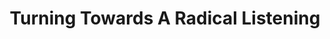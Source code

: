 ---
layout: design
permalink: /turning_towards_a_radical_listening/
title: "Turning Towards A Radical Listening"
created: "June 2014"
root: "/assets/anal_mosh/"
bg-video: >
  <iframe src="https://player.vimeo.com/video/270484326" width="640" height="360" frameborder="0" webkitallowfullscreen mozallowfullscreen allowfullscreen></iframe>

description: >
  analmosh is custom made generative visual system. Optical flow, feedback chains, and glitch techniques are used to create colorful and dynamic imagery that is generated in real-time. analmosh is sometimes presented as a live performance in which the imagery is accompanied by sample-based audio programmed to match the visual movement and tone.

artists:
  - person: Peter Mills Weiss
  - person: Julia Mounsey

role:
 - Video Designer

showings:
  - text: Under The Radar - 2020
  - text: Schauspielhaus Hamburg - 2022

documentation:
  - "1.jpg"
  - "2.jpg"
  - "3.jpg"
  - "4.jpg"
  - "5.jpg"
  - "6.jpg"
  - "7.jpg"
  - "8.jpg"
  - "9.jpg"
  - "10.jpg"
  - "11.jpg"
  - "12.jpg"
---